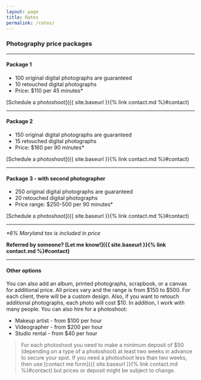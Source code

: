 ```yaml
---
layout: page
title: Rates
permalink: /rates/
---
```


### Photography price packages

---

#### Package 1
- 100 original digital photographs are guaranteed
- 10 retouched digital photographs
- Price: $110 per 45 minutes*
  
[Schedule a photoshoot]({{ site.baseurl }}{% link contact.md %}#contact)

---

#### Package 2
- 150 original digital photographs are guaranteed
- 15 retouched digital photographs
- Price: $160 per 90 minutes*
  
[Schedule a photoshoot]({{ site.baseurl }}{% link contact.md %}#contact)

---

#### Package 3 - with second photographer
- 250 original digital photographs are guaranteed
- 20 retouched digital photographs
- Price range: $250-500 per 90 minutes*
  
[Schedule a photoshoot]({{ site.baseurl }}{% link contact.md %}#contact)

---

*\*6% Maryland tax is included in price*

**Referred by someone? [Let me know!]({{ site.baseurl }}{% link contact.md %}#contact)**

---

#### Other options
You can also add an album, printed photographs, scrapbook, or a canvas for additional price. All prices vary and the range is from $150 to $500. For each client, there will be a custom design.
Also, if you want to retouch additional photographs, each photo will cost $10. 
In addition, I work with many people. You can also hire for a photoshoot: 
- Makeup artist - from $100 per hour 
- Videographer - from $200 per hour
- Studio rental - from $40 per hour

> For each photoshoot you need to make a minimum deposit of $50 (depending on a type of a photoshoot) at least two weeks in advance to secure your spot. If you need a photoshoot less than two weeks, then use [contact me form]({{ site.baseurl }}{% link contact.md %}#contact) but prices or deposit might be subject to change. 
